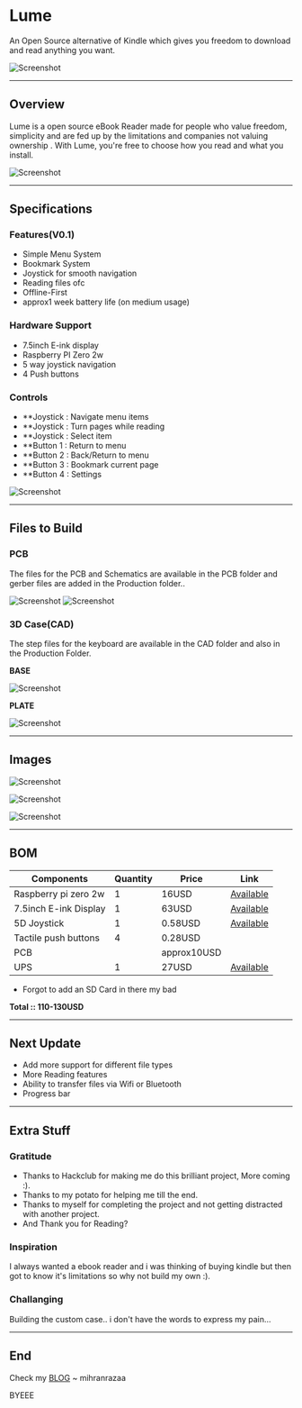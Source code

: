 
# Lume

An Open Source alternative of Kindle which gives you freedom to download and read anything you want.

![Screenshot](Assets/cad.png)

----

## Overview 

Lume is a open source eBook Reader made for people who value freedom, simplicity and are fed up by the limitations and companies not valuing ownership . With Lume, you're free to choose how you read and what you install.

![Screenshot](Assets/ecad2.png)

---

## Specifications
### Features(V0.1)

- Simple Menu System
- Bookmark System
- Joystick for smooth navigation
- Reading files ofc
- Offline-First
- approx1 week battery life (on medium usage)

### Hardware Support

- 7.5inch E-ink display
- Raspberry PI Zero 2w
- 5 way joystick navigation
- 4 Push buttons

### Controls

- **Joystick : Navigate menu items
- **Joystick : Turn pages while reading
- **Joystick : Select item
- **Button 1 : Return to menu
- **Button 2 : Back/Return to menu
- **Button 3 : Bookmark current page
- **Button 4 : Settings

![Screenshot](Assets/tcad4.png)

---
## Files to Build

### PCB

The files for the PCB and Schematics are available in the PCB folder and gerber files are added in the Production folder..

![Screenshot](Assets/pcb.png)
![Screenshot](Assets/pcbb.png)
### 3D Case(CAD)

The step files for the keyboard are available in the CAD folder and also in the Production Folder.

**BASE**

![Screenshot](Assets/bcad2.png)

**PLATE**

![Screenshot](Assets/tcad.png)

---
## Images

![Screenshot](Assets/ecad.png)

![Screenshot](Assets/cad.png)

![Screenshot](Assets/bcad3.png)

---
## BOM


| Components            | Quantity | Price       | Link                                                                                                                                                                                      |
| --------------------- | -------- | ----------- | ----------------------------------------------------------------------------------------------------------------------------------------------------------------------------------------- |
| Raspberry pi zero 2w  | 1        | 16USD       | [Available](https://www.fabtolab.com/raspberry-pi-zero-2-w-rp3a0-1ghz-quad-core-64-bit-arm-cortex-a53-cpu-512mb-sdram-wireless-lan-mini-hdmi-port-micro-usb?search=Raspberry%20pi%20zero) |
| 7.5inch E-ink Display | 1        | 63USD       | [Available](https://hubtronics.in/7-5-inch-e-paper-hat?search=7.5%20inch%20e%20ink%20)                                                                                                    |
| 5D Joystick           | 1        | 0.58USD     | [Available](https://hubtronics.in/5d-rocker-joystick?search=joystick)                                                                                                                     |
| Tactile push buttons  | 4        | 0.28USD     |                                                                                                                                                                                           |
| PCB                   |          | approx10USD |                                                                                                                                                                                           |
| UPS                   | 1        | 27USD       | [Available](https://hubtronics.in/ups-hat-c?search=ups%20hat%20)                                                                                                                          |
* Forgot to add an SD Card in there my bad


**Total ::  110-130USD**

---
## Next Update

- Add more support for different file types
- More Reading features
- Ability to transfer files via Wifi or Bluetooth 
- Progress bar

---
## Extra Stuff

### Gratitude
- Thanks to Hackclub for making me do this brilliant project, More coming :).
- Thanks to my potato for helping me till the end.
- Thanks to myself for completing the project and not getting distracted with another project.
- And Thank you for Reading?

### Inspiration
I always wanted a ebook reader and i was thinking of buying kindle but then got to know it's limitations so why not build my own :).

### Challanging
Building the custom case.. i don't have the words to express my pain...

---

## End
Check my [BLOG](https://mihranrazaa.pages.dev/)
~ mihranrazaa

BYEEE
